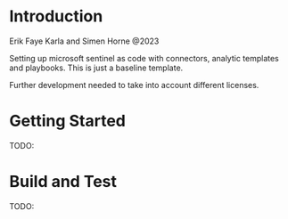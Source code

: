# Introduction 
Erik Faye Karla and Simen Horne @2023

Setting up microsoft sentinel as code with connectors, analytic templates and playbooks. This is just a baseline template. 

Further development needed to take into account different licenses. 

# Getting Started
TODO: 

# Build and Test
TODO: 

